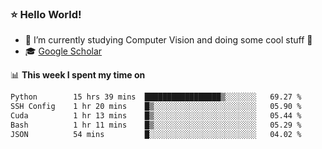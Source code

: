 ### ⭐️ Hello World!

<!--
**hologerry/hologerry** is a ✨ _special_ ✨ repository because its `README.md` (this file) appears on your GitHub profile.

Here are some ideas to get you started:

- 🔭 I’m currently working and studying on Computer Vision
- 🌱 I’m currently learning at Peking University
- 💬 Ask me about 
- 📫 How to reach me: E-mail
- 😄 Pronouns: he/his
- ⚡ Fun fact: Music is the Power
-->


- 🔭 I’m currently studying Computer Vision and doing some cool stuff 🤖
- 🎓 [Google Scholar](https://scholar.google.com/citations?user=3ykqW9wAAAAJ&hl=en)


📊 **This week I spent my time on**

<!--START_SECTION:waka-->

```txt
Python        15 hrs 39 mins  █████████████████▒░░░░░░░   69.27 %
SSH Config    1 hr 20 mins    █▒░░░░░░░░░░░░░░░░░░░░░░░   05.90 %
Cuda          1 hr 13 mins    █▒░░░░░░░░░░░░░░░░░░░░░░░   05.44 %
Bash          1 hr 11 mins    █▒░░░░░░░░░░░░░░░░░░░░░░░   05.29 %
JSON          54 mins         █░░░░░░░░░░░░░░░░░░░░░░░░   04.02 %
```

<!--END_SECTION:waka-->

